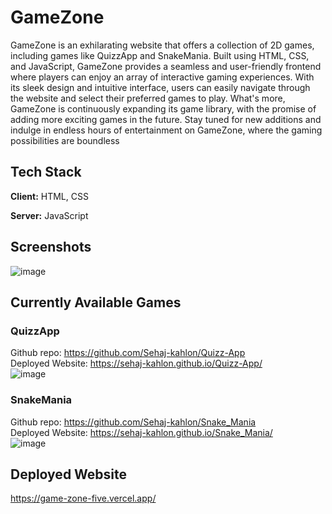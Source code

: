# GameZone

GameZone is an exhilarating website that offers a collection of 2D games, including games like QuizzApp and SnakeMania. Built using HTML, CSS, and JavaScript, GameZone provides a seamless and user-friendly frontend where players can enjoy an array of interactive gaming experiences. With its sleek design and intuitive interface, users can easily navigate through the website and select their preferred games to play. What's more, GameZone is continuously expanding its game library, with the promise of adding more exciting games in the future. Stay tuned for new additions and indulge in endless hours of entertainment on GameZone, where the gaming possibilities are boundless

## Tech Stack

**Client:** HTML, CSS

**Server:** JavaScript
## Screenshots  
![image](https://github.com/Sehaj-kahlon/GameZone/assets/114355575/b7031fdd-6eb4-4214-80c5-70fdce8ff319)

## Currently Available Games

### QuizzApp

Github repo: https://github.com/Sehaj-kahlon/Quizz-App  
Deployed Website: https://sehaj-kahlon.github.io/Quizz-App/  
![image](https://github.com/Sehaj-kahlon/GameZone/assets/114355575/db9f30b9-04a5-425c-a201-452704355ca7)

### SnakeMania

Github repo: https://github.com/Sehaj-kahlon/Snake_Mania  
Deployed Website: https://sehaj-kahlon.github.io/Snake_Mania/  
![image](https://github.com/Sehaj-kahlon/GameZone/assets/114355575/2ae5a8a2-2d4b-460c-b26e-7327b88d7b4d)

## Deployed Website

https://game-zone-five.vercel.app/
